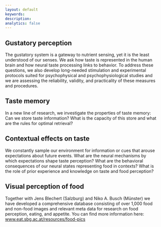 ```yaml
---
layout: default
keywords:
description:  
analytics: false 
---
```


## <i class="fa fa-folder-open-o fa-2x" aria-hidden="true" style="center"></i> Gustatory perception
The gustatory system is a gateway to nutrient sensing, yet it is the least understood of our senses. We ask how taste is represented in the human brain and how neural taste processing links to behavior. To address these questions, we also develop long-needed stimulation and experimental protocols suited for psychophysical and psychophysiological studies and we are assessing the reliability, validity, and practicality of these measures and procedures.

## <i class="fa fa-folder-open-o fa-2x" aria-hidden="true" style="center"></i> Taste memory
In a new line of research, we investigate the properties of taste memory: Can we store taste information? What is the capacity of this store and what are the rules for optimal retrieval?

## <i class="fa fa-folder-open-o fa-2x" aria-hidden="true" style="center"></i>  Contextual effects on taste
We constantly sample our environment for information or cues that arouse expectations about future events. What are the neural mechanisms by which expectations shape taste perception? What are the behavioral consequences of our neural states representing food in contexts? What is the role of prior experience and knowledge on taste and food perception?

## <i class="fa fa-folder-open-o fa-2x" aria-hidden="true" style="center"></i>  Visual perception of food
Together with Jens Blechert (Salzburg) and Niko A. Busch (Münster) we have developed a comprehensive database consisting of over 1,000 food and non-food images and relevant meta data for research on food perception, eating, and appetite. You can find more information here: www.eat.sbg.ac.at/resources/food-pics
